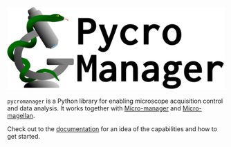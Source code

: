 <img src="docs/source/pycromanager_banner.png" width="600">

`pycromanager` is a Python library for enabling microscope acquisition control and data analysis. It works together with [Micro-manager](https://micro-manager.org/) and [Micro-magellan](https://micro-manager.org/wiki/MicroMagellan).

Check out to the [documentation](https://pycro-manager.readthedocs.io/en/latest/) for an idea of the capabilities and how to get started.
